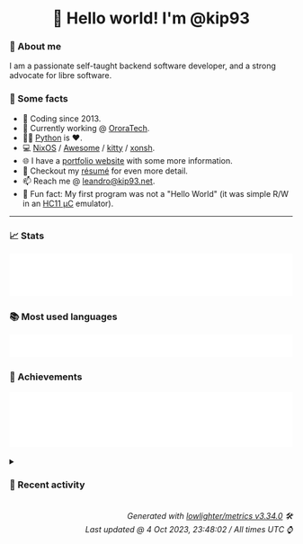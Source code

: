 <!-- README template, populated using this action:
     https://github.com/kip93/kip93/blob/main/.github/workflows/readme.yml. -->

<h1 align="center">👋 Hello world! I'm @kip93</h1> <!-- LOGIN => username -->

### 👤 About me

I am a passionate self-taught backend software developer, and a strong advocate for libre software.


### 💬 Some facts

* 📅 Coding since 2013.
* 💼 Currently working @ [OroraTech](https://ororatech.com/).
* 👨‍💻 [Python](https://github.com/search?q=user%3Akip93&l=python) is ❤️. <!-- LOGIN => username -->
* 💻 [NixOS](https://github.com/NixOS/) /
     [Awesome](https://github.com/awesomeWM/) /
     [kitty](https://github.com/kovidgoyal/kitty/) /
     [xonsh](https://github.com/xonsh/).
* 🌐 I have a [portfolio website](https://kip93.net/) with some more information.
* 📝 Checkout my [résumé](https://kip93.net/resume/) for even more detail.
* 📫 Reach me @ [leandro@kip93.net](mailto:leandro@kip93.net).
* 🎲 Fun fact: My first program was not a "Hello World" (it was simple R/W in an [HC11 µC](https://en.wikipedia.org/wiki/68HC11) emulator).


-----------------------------------------------------------------------------------------------------------------------


### 📈 Stats

![](./stats.svg)


### 📚 Most used languages <!-- by percentage, in decreasing order -->

![](./languages.svg)


### 🏅 Achievements

![](./achievements.svg)


<details> <!-- Last activity -->
<!-- Almost verbatim copy of https://github.com/lowlighter/metrics/blob/latest/source/templates/markdown/partials/activity.ejs, but restructured to be foldable. -->
<summary><h3>📰 Recent activity</h3></summary>

* 💬 Commented on [#258223 python3Packages.sphinxHook: Avoid propagating sphinx](https://github.com/NixOS/nixpkgs/issues/258223) from [NixOS/nixpkgs](https://github.com/NixOS/nixpkgs)
  * *On 2 Oct 2023, 07:18:04*
* ➡️ Pushed 4 commits in [kip93/nixplusplus](https://github.com/kip93/nixplusplus) on branch `main`
  * [#d74ac64](https://github.com/kip93/nixplusplus/commit/d74ac64) Point to devenv shell source files
  * [#2562959](https://github.com/kip93/nixplusplus/commit/2562959) Fix typo
  * [#a6ddfdb](https://github.com/kip93/nixplusplus/commit/a6ddfdb) Add short instructions on using devenv
  * [#81215c4](https://github.com/kip93/nixplusplus/commit/81215c4) More hydra documentation
  * *On 1 Oct 2023, 16:01:47*
* ➡️ Pushed 1 commit in [kip93/nixplusplus](https://github.com/kip93/nixplusplus) on branch `main`
  * [#6555c02](https://github.com/kip93/nixplusplus/commit/6555c02) Go back to main version of devenv
  * *On 1 Oct 2023, 12:51:15*
* ➡️ Pushed 1 commit in [kip93/nixplusplus](https://github.com/kip93/nixplusplus) on branch `main`
  * [#c93f955](https://github.com/kip93/nixplusplus/commit/c93f955) Workaround for nix#3978
  * *On 1 Oct 2023, 12:27:21*
</details>


<h6 align="right"><em>
    Generated with <a href="https://github.com/lowlighter/metrics/tree/latest/">lowlighter/metrics v3.34.0</a> 🛠️<br> <!-- VERSION => MAJOR.minor.patch -->
    Last updated @ 4 Oct 2023, 23:48:02 / All times UTC ⌚ <!-- meta.generated => DD/MM/YYYY, hh:mm -->
</em></h6>
